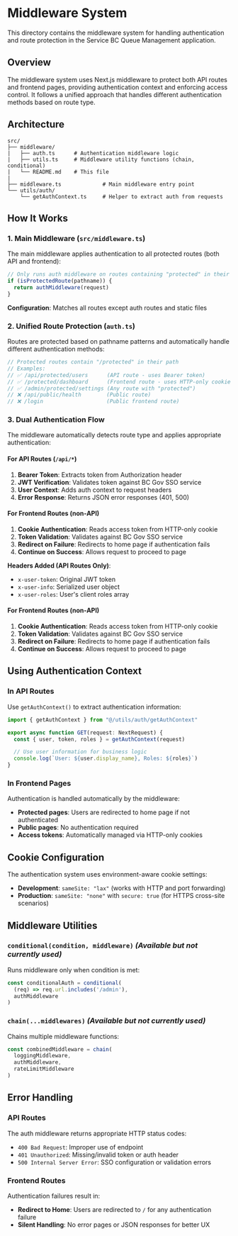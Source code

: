 # Middleware System

This directory contains the middleware system for handling authentication and route protection in the Service BC Queue Management application.

## Overview

The middleware system uses Next.js middleware to protect both API routes and frontend pages, providing authentication context and enforcing access control. It follows a unified approach that handles different authentication methods based on route type.

## Architecture

```
src/
├── middleware/
|   ├── auth.ts      # Authentication middleware logic
|   ├── utils.ts     # Middleware utility functions (chain, conditional)
|   └── README.md    # This file
|
├── middleware.ts             # Main middleware entry point
└── utils/auth/
    └── getAuthContext.ts     # Helper to extract auth from requests
```

## How It Works

### 1. Main Middleware (`src/middleware.ts`)

The main middleware applies authentication to all protected routes (both API and frontend):

```typescript
// Only runs auth middleware on routes containing "protected" in their path
if (isProtectedRoute(pathname)) {
  return authMiddleware(request)
}
```

**Configuration**: Matches all routes except auth routes and static files

### 2. Unified Route Protection (`auth.ts`)

Routes are protected based on pathname patterns and automatically handle different authentication methods:

```typescript
// Protected routes contain "/protected" in their path
// Examples:
// ✅ /api/protected/users      (API route - uses Bearer token)
// ✅ /protected/dashboard      (Frontend route - uses HTTP-only cookies)
// ✅ /admin/protected/settings (Any route with "protected")
// ❌ /api/public/health        (Public route)
// ❌ /login                    (Public frontend route)
```

### 3. Dual Authentication Flow

The middleware automatically detects route type and applies appropriate authentication:

#### For API Routes (`/api/*`)
1. **Bearer Token**: Extracts token from Authorization header
2. **JWT Verification**: Validates token against BC Gov SSO service
3. **User Context**: Adds auth context to request headers
4. **Error Response**: Returns JSON error responses (401, 500)

#### For Frontend Routes (non-API)
1. **Cookie Authentication**: Reads access token from HTTP-only cookie
2. **Token Validation**: Validates against BC Gov SSO service
3. **Redirect on Failure**: Redirects to home page if authentication fails
4. **Continue on Success**: Allows request to proceed to page

**Headers Added (API Routes Only)**:
- `x-user-token`: Original JWT token
- `x-user-info`: Serialized user object
- `x-user-roles`: User's client roles array

#### For Frontend Routes (non-API)
1. **Cookie Authentication**: Reads access token from HTTP-only cookie
2. **Token Validation**: Validates against BC Gov SSO service
3. **Redirect on Failure**: Redirects to home page if authentication fails
4. **Continue on Success**: Allows request to proceed to page

## Using Authentication Context

### In API Routes

Use `getAuthContext()` to extract authentication information:

```typescript
import { getAuthContext } from "@/utils/auth/getAuthContext"

export async function GET(request: NextRequest) {
  const { user, token, roles } = getAuthContext(request)

  // Use user information for business logic
  console.log(`User: ${user.display_name}, Roles: ${roles}`)
}
```

### In Frontend Pages

Authentication is handled automatically by the middleware:
- **Protected pages**: Users are redirected to home page if not authenticated
- **Public pages**: No authentication required
- **Access tokens**: Automatically managed via HTTP-only cookies

## Cookie Configuration

The authentication system uses environment-aware cookie settings:

- **Development**: `sameSite: "lax"` (works with HTTP and port forwarding)
- **Production**: `sameSite: "none"` with `secure: true` (for HTTPS cross-site scenarios)

## Middleware Utilities

### `conditional(condition, middleware)` *(Available but not currently used)*

Runs middleware only when condition is met:

```typescript
const conditionalAuth = conditional(
  (req) => req.url.includes('/admin'),
  authMiddleware
)
```

### `chain(...middlewares)` *(Available but not currently used)*

Chains multiple middleware functions:

```typescript
const combinedMiddleware = chain(
  loggingMiddleware,
  authMiddleware,
  rateLimitMiddleware
)
```

## Error Handling

### API Routes
The auth middleware returns appropriate HTTP status codes:

- `400 Bad Request`: Improper use of endpoint
- `401 Unauthorized`: Missing/invalid token or auth header
- `500 Internal Server Error`: SSO configuration or validation errors

### Frontend Routes
Authentication failures result in:

- **Redirect to Home**: Users are redirected to `/` for any authentication failure
- **Silent Handling**: No error pages or JSON responses for better UX
